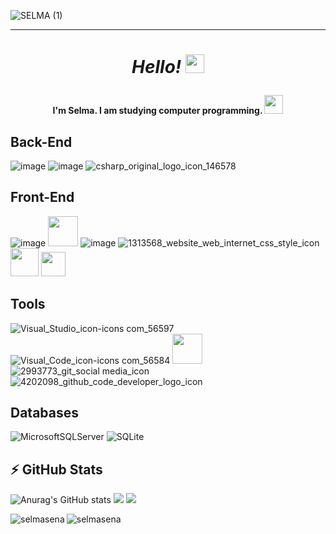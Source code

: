 ![SELMA (1)](https://user-images.githubusercontent.com/108355953/189953270-96ef06b4-52f9-4276-8c02-8e63600178f0.gif)

---

# <p align=center> **_Hello!_** <img src="https://user-images.githubusercontent.com/108355953/190001623-cb78c2de-77dd-4195-9c5f-7117dc027092.gif" height="30px" style="max-width: 100%; display: inline-block;" data-target="animated-image.originalImage"> </p>
#### <p align=center> I'm Selma. I am studying computer programming. <img src="https://user-images.githubusercontent.com/108355953/190112884-6413e7b8-f427-4da2-935b-8d2a8f9add39.png" height="30px" style="max-width: 100%; display: inline-block;" data-target="animated-image.originalImage">  </p>


## Back-End
![image](https://user-images.githubusercontent.com/108355953/189974093-b09910c2-6bc6-4a2c-8d67-110e25864e7a.png)
![image](https://user-images.githubusercontent.com/108355953/189972686-ae69c466-3116-4257-a10d-9cda09692934.png)
![csharp_original_logo_icon_146578](https://user-images.githubusercontent.com/108355953/189984730-ad53a45d-b98c-42a8-8285-c6c2a0af4a00.png)

## Front-End
![image](https://user-images.githubusercontent.com/108355953/189973935-5ef1eee2-70e4-430b-b899-b429505870a1.png)
<img src="https://img.icons8.com/fluency/344/javascript.png" height="48px" data-target="animated-image.originalImage">  ![image](https://user-images.githubusercontent.com/108355953/189973011-2afd9780-2a02-491c-adc4-09cf5403af6f.png)
![1313568_website_web_internet_css_style_icon](https://user-images.githubusercontent.com/108355953/189985133-6c998cd7-5333-43fc-affb-6fc72c20dbb8.png)
<img src="https://user-images.githubusercontent.com/108355953/189987408-cdd040d5-a1a2-4749-992f-16595264e77c.png" height="45px" data-target="animated-image.originalImage">  <img src="https://upload.wikimedia.org/wikipedia/commons/thumb/b/b2/Bootstrap_logo.svg/602px-Bootstrap_logo.svg.png" height="39px" data-target="animated-image.originalImage">  

## Tools
![Visual_Studio_icon-icons com_56597](https://user-images.githubusercontent.com/108355953/189982270-4cc3fa96-0459-46ef-9c70-15a4a653c76e.png)
![Visual_Code_icon-icons com_56584](https://user-images.githubusercontent.com/108355953/189982393-66cdc465-1591-4b02-8375-d66e1a6ccebe.png)
<img src="https://upload.wikimedia.org/wikipedia/commons/thumb/9/98/Apache_NetBeans_Logo.svg/1776px-Apache_NetBeans_Logo.svg.png" height="48px" style="max-width: 100%; display: inline-block;" data-target="animated-image.originalImage">
![2993773_git_social media_icon](https://user-images.githubusercontent.com/108355953/190116781-8da44731-4731-41cf-8ea4-03589efb4140.png)
![4202098_github_code_developer_logo_icon](https://user-images.githubusercontent.com/108355953/190117204-970cfd18-2366-4f20-aa57-00cae870920b.png)

## Databases
![MicrosoftSQLServer](https://img.shields.io/badge/Microsoft%20SQL%20Sever-CC2927?style=for-the-badge&logo=microsoft%20sql%20server&logoColor=white)
![SQLite](https://img.shields.io/badge/sqlite-%2307405e.svg?style=for-the-badge&logo=sqlite&logoColor=white)

## :zap: GitHub Stats
![Anurag's GitHub stats](https://github-readme-stats.vercel.app/api?username=selmasena&theme=default&show_icons=true) 
<img src="https://github-readme-streak-stats.herokuapp.com/?user=selmasena"/> 
<img src="https://github-readme-stats.vercel.app/api/top-langs?username=selmasena&layout=compact"/>
<p><img align="left" src="https://github-readme-stats.vercel.app/api/top-langs?username=selmasena&show_icons=true&locale=en&layout=compact" alt="selmasena" /></p>

<p align="left"> <img src="https://komarev.com/ghpvc/?username=selmasena&label=Profile%20views&color=0e75b6&style=flat" alt="selmasena" /> </p>



